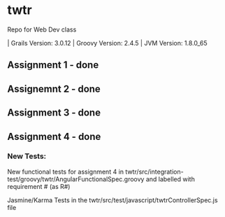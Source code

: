 # twtr
Repo for Web Dev class

| Grails Version: 3.0.12
| Groovy Version: 2.4.5
| JVM Version: 1.8.0_65

## Assignment 1 - done

## Assignemnt 2 - done

## Assignment 3 - done

## Assignment 4 - done

### New Tests:

New functional tests for assignment 4 in twtr/src/integration-test/groovy/twtr/AngularFunctionalSpec.groovy and labelled with requirement \# (as R\#)

Jasmine/Karma Tests in the twtr/src/test/javascript/twtrControllerSpec.js file
